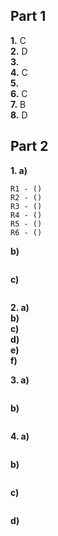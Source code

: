 
## Part 1

**1.** C  
**2.** D  
**3.**   
**4.** C  
**5.**  
**6.** C   
**7.** B  
**8.** D  

## Part 2

**1. a)**
```
R1 - ()
R2 - ()
R3 - ()
R4 - ()
R5 - ()
R6 - ()
```

**b)**
```

```

**c)**
```

```

**2. a)**  
**b)**  
**c)**  
**d)**  
**e)**  
**f)**  

**3. a)**
```js

```

**b)**
```js

```

**4. a)**
```xpath

```
**b)**
```xpath

```
**c)**
```xpath

```
**d)**
```xpath

```